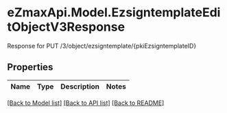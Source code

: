 # eZmaxApi.Model.EzsigntemplateEditObjectV3Response
Response for PUT /3/object/ezsigntemplate/{pkiEzsigntemplateID}

## Properties

Name | Type | Description | Notes
------------ | ------------- | ------------- | -------------

[[Back to Model list]](../README.md#documentation-for-models) [[Back to API list]](../README.md#documentation-for-api-endpoints) [[Back to README]](../README.md)


